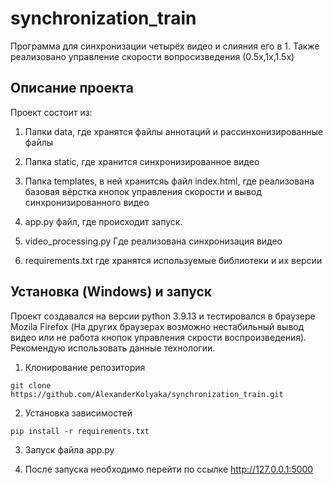 # synchronization_train
Программа для синхронизации четырёх видео и слияния его в 1. Также реализовано управление скорости вопросизведения (0.5x,1x,1.5x)

## Описание проекта
Проект состоит из:
1.  Папки data, где хранятся файлы аннотаций и рассинхонизированные файлы

2. Папка static, где хранится синхронизированное видео

3.  Папка templates, в ней хранитсяь файл index.html, где реализована базовая вёрстка кнопок управления скорости и вывод синхронизированного видео

4.  app.py файл, где происходит запуск.

5.  video_processing.py Где реализована синхронизация видео

6.  requirements.txt где хранятся используемые библиотеки и их версии

## Установка (Windows) и запуск

Проект создавался на версии python 3.9.13 и тестировался в браузере Mozila Firefox (На других браузерах возможно нестабильный вывод видео или не работа кнопок управления скрости воспроизведения). Рекомендую использовать данные технологии.

1. Клонирование репозитория

```git clone https://github.com/AlexanderKolyaka/synchronization_train.git```

2. Установка зависимостей

```pip install -r requirements.txt```

3. Запуск файла app.py

4. После запуска необходимо перейти по ссылке http://127.0.0.1:5000












